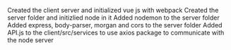 Created the client server and initialized vue js with webpack
Created the server folder and initizlied node in it
Added nodemon to the server folder
Added express, body-parser, morgan and cors to the server folder
Added API.js to the client/src/services to use axios package to communicate with the node server
